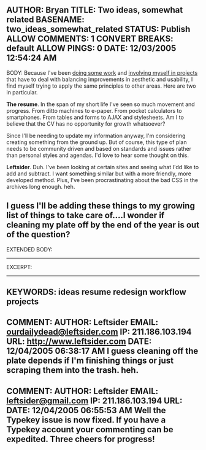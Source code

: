 AUTHOR: Bryan
TITLE: Two ideas, somewhat related
BASENAME: two_ideas_somewhat_related
STATUS: Publish
ALLOW COMMENTS: 1
CONVERT BREAKS: __default__
ALLOW PINGS: 0
DATE: 12/03/2005 12:54:24 AM
-----
BODY:
Because I've been <a href="http://www.leftsider.com/leftsider/archives/2005/10/setbacks_where.htm">doing some work</a> and <a href="http://www.leftsider.com/leftsider/archives/2005/08/mapmaking.htm">involving myself in projects</a> that have to deal with balancing improvements in aesthetic and usability, I find myself trying to apply the same principles to other areas. Here are two in particular.

<strong>The resume</strong>. In the span of my short life I've seen so much movement and progress. From ditto machines to e-paper. From pocket calculators to smartphones. From tables and forms to AJAX and stylesheets. Am I to believe that the CV has no opportunity for growth whatsoever?

Since I'll be needing to update my information anyway, I'm considering creating something from the ground up. But of course, this type of plan needs to be community driven and based on standards and issues rather than personal styles and agendas. I'd love to hear some thought on this.

<strong>Leftsider</strong>. Duh. I've been looking at certain sites and seeing what I'dd like to add and subtract. I want something similar but with a more friendly, more developed method. Plus, I've been procrastinating about the bad CSS in the archives long enough. heh.

I guess I'll be adding these things to my growing list of things to take care of....I wonder if cleaning my plate off by the end of the year is out of the question?
-----
EXTENDED BODY:

-----
EXCERPT:

-----
KEYWORDS:
ideas resume redesign workflow projects
-----

COMMENT:
AUTHOR: Leftsider
EMAIL: ourdailydead@leftsider.com
IP: 211.186.103.194
URL: http://www.leftsider.com
DATE: 12/04/2005 06:38:17 AM
I guess cleaning off the plate depends if I'm finishing things or just scraping them into the trash. heh.
-----

COMMENT:
AUTHOR: Leftsider
EMAIL: leftsider@gmail.com
IP: 211.186.103.194
URL: 
DATE: 12/04/2005 06:55:53 AM
Well the Typekey issue is now fixed. If you have a Typekey account your commenting can be expedited. Three cheers for progress!
-----


